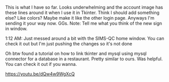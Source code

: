 This is what I have so far. Looks underwhelming and the account image has these lines around it when I use it in Tkinter. Think I should add something else? Like colors? Maybe make it like the other login page. Anyways I'm sending it your way now. GGs.
Note: Tell me what you think of the new sign in window.

1:12 AM: Just messed around a bit with the SIMS-QC home window.
You can check it out but I'm just pushing the changes so it's not done

Oh btw found a tutorial on how to link tkinter and mysql using mysql connector for a database 
in a restaurant. Pretty similar to ours. Was helpful. You can check it out if you wanna.

https://youtu.be/dQw4w9WgXcQ
